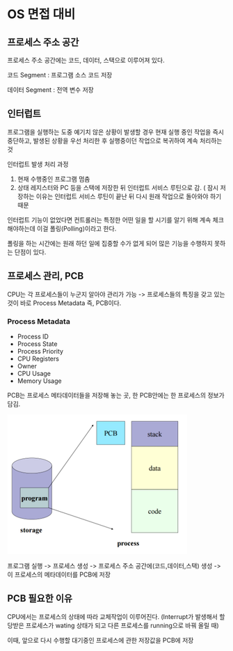 # OS 면접 대비 


## 프로세스 주소 공간 

프로세스 주소 공간에는 코드, 데이터, 스택으로 이루어져 있다. 

코드 Segment : 프로그램 소스 코드 저장 

데이터 Segment : 전역 변수 저장 

## 인터럽트 

프로그램을 실행하는 도중 예기치 않은 상황이 발생할 경우 현재 실행 중인 작업을 즉시 중단하고, 
발생된 상황을 우선 처리한 후 실행중이던 작업으로 복귀하여 계속 처리하는 것

인터럽트 발생 처리 과정 
1. 현재 수행중인 프로그램 멈춤 
2. 상태 레지스터와 PC 등을 스택에 저장한 뒤 인터럽트 서비스 루틴으로 감. ( 잠시 저장하는 이유는 
인터럽트 서비스 루틴이 끝난 뒤 다시 원래 작업으로 돌아와야 하기 때문

인터럽트 기능이 없었다면 컨트롤러는 특정한 어떤 일을 할 시기를 알기 위해 계속 체크해야하는데 
이걸 폴링(Polling)이라고 한다. 

폴링을 하는 시간에는 원래 하던 일에 집중할 수가 없게 되어 많은 기능을 수행하지 못하는 단점이 있다. 

## 프로세스 관리, PCB 

CPU는 각 프로세스들이 누군지 알아야 관리가 가능 -> 프로세스들의 특징을 갖고 있는 것이 
바로 Process Metadata 즉, PCB이다. 

### Process Metadata 
* Process ID
* Process State
* Process Priority
* CPU Registers
* Owner
* CPU Usage
* Memory Usage


PCB는 프로세스 메타데이터들을 저장해 놓는 곳, 한 PCB안에는 한 프로세스의 정보가 담김. 

![PCB](./OS/img/PCB.png)

프로그램 실행 -> 프로세스 생성 -> 프로세스 주소 공간에(코드,데이터,스택) 생성 -> 
이 프로세스의 메타데이터를 PCB에 저장 

## PCB 필요한 이유
CPU에서는 프로세스의 상태에 따라 교체작업이 이루어진다. (Interrupt가 발생해서 할당받은 프로세스가 
wating 상태가 되고 다른 프로세스를 running으로 바꿔 올릴 때) 

이때, 앞으로 다시 수행할 대기중인 프로세스에 관한 저장값을 PCB에 저장 


